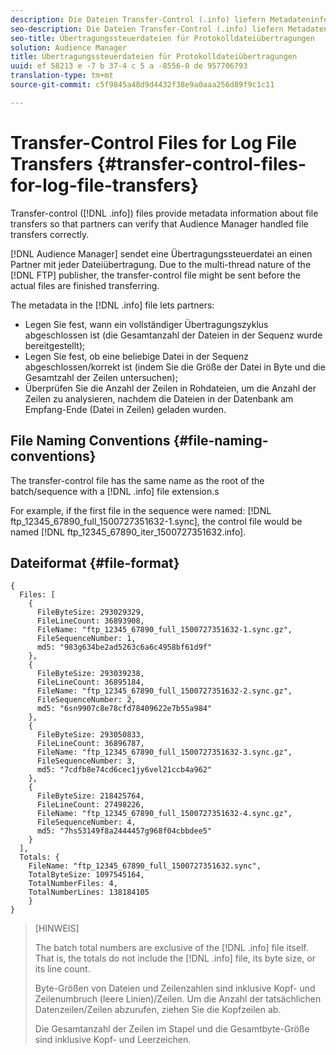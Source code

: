 ```yaml
---
description: Die Dateien Transfer-Control (.info) liefern Metadateninformationen zu Dateiübertragungen, damit Partner überprüfen können, ob die Datei von Audience Manager richtig verarbeitet wurde.
seo-description: Die Dateien Transfer-Control (.info) liefern Metadateninformationen zu Dateiübertragungen, damit Partner überprüfen können, ob die Datei von Audience Manager richtig verarbeitet wurde.
seo-title: Übertragungssteuerdateien für Protokolldateiübertragungen
solution: Audience Manager
title: Übertragungssteuerdateien für Protokolldateiübertragungen
uuid: ef 58213 e -7 b 37-4 c 5 a -8556-0 de 957706793
translation-type: tm+mt
source-git-commit: c5f9845a48d9d4432f38e9a0aaa256d89f9c1c11

---
```



# Transfer-Control Files for Log File Transfers {#transfer-control-files-for-log-file-transfers}

Transfer-control ([!DNL .info]) files provide metadata information about file transfers so that partners can verify that Audience Manager handled file transfers correctly.

[!DNL Audience Manager] sendet eine Übertragungssteuerdatei an einen Partner mit jeder Dateiübertragung. Due to the multi-thread nature of the [!DNL FTP] publisher, the transfer-control file might be sent before the actual files are finished transferring.

The metadata in the [!DNL .info] file lets partners:

* Legen Sie fest, wann ein vollständiger Übertragungszyklus abgeschlossen ist (die Gesamtanzahl der Dateien in der Sequenz wurde bereitgestellt);
* Legen Sie fest, ob eine beliebige Datei in der Sequenz abgeschlossen/korrekt ist (indem Sie die Größe der Datei in Byte und die Gesamtzahl der Zeilen untersuchen);
* Überprüfen Sie die Anzahl der Zeilen in Rohdateien, um die Anzahl der Zeilen zu analysieren, nachdem die Dateien in der Datenbank am Empfang-Ende (Datei in Zeilen) geladen wurden.

## File Naming Conventions {#file-naming-conventions}

The transfer-control file has the same name as the root of the batch/sequence with a [!DNL .info] file extension.s

For example, if the first file in the sequence were named: [!DNL ftp_12345_67890_full_1500727351632-1.sync], the control file would be named [!DNL ftp_12345_67890_iter_1500727351632.info].

## Dateiformat {#file-format}

```
{
  Files: [
    {
      FileByteSize: 293029329,
      FileLineCount: 36893908,
      FileName: "ftp_12345_67890_full_1500727351632-1.sync.gz",
      FileSequenceNumber: 1,
      md5: "983g634be2ad5263c6a6c4958bf61d9f"
    },
    {
      FileByteSize: 293039238,
      FileLineCount: 36895184,
      FileName: "ftp_12345_67890_full_1500727351632-2.sync.gz",
      FileSequenceNumber: 2,
      md5: "6sn9907c8e78cfd78409622e7b55a984"
    },
    {
      FileByteSize: 293050833,
      FileLineCount: 36896787,
      FileName: "ftp_12345_67890_full_1500727351632-3.sync.gz",
      FileSequenceNumber: 3,
      md5: "7cdfb8e74cd6cec1jy6vel21ccb4a962"
    },
    {
      FileByteSize: 218425764,
      FileLineCount: 27498226,
      FileName: "ftp_12345_67890_full_1500727351632-4.sync.gz",
      FileSequenceNumber: 4,
      md5: "7hs53149f8a2444457g968f04cbbdee5"
    }
  ],
  Totals: {
    FileName: "ftp_12345_67890_full_1500727351632.sync",
    TotalByteSize: 1097545164,
    TotalNumberFiles: 4,
    TotalNumberLines: 138184105
    }
}
```

>[HINWEIS]
>
> The batch total numbers are exclusive of the [!DNL .info] file itself. That is, the totals do not include the [!DNL .info] file, its byte size, or its line count.
>
> Byte-Größen von Dateien und Zeilenzahlen sind inklusive Kopf- und Zeilenumbruch (leere Linien)/Zeilen. Um die Anzahl der tatsächlichen Datenzeilen/Zeilen abzurufen, ziehen Sie die Kopfzeilen ab.
>
> Die Gesamtanzahl der Zeilen im Stapel und die Gesamtbyte-Größe sind inklusive Kopf- und Leerzeichen.